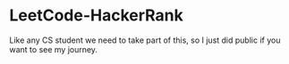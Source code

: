 # LeetCode-HackerRank
Like any CS student we need to take part of this, so I just did public if you want to see my journey.
